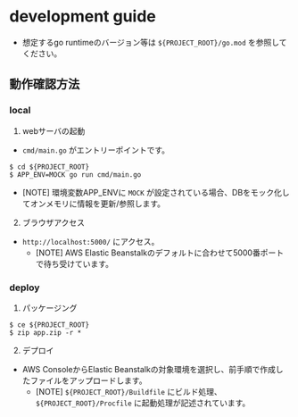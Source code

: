 # development guide

* 想定するgo runtimeのバージョン等は `${PROJECT_ROOT}/go.mod` を参照してください。

## 動作確認方法

### local

1. webサーバの起動

* `cmd/main.go` がエントリーポイントです。

```
$ cd ${PROJECT_ROOT}
$ APP_ENV=MOCK go run cmd/main.go
```

* [NOTE] 環境変数APP_ENVに `MOCK` が設定されている場合、DBをモック化してオンメモリに情報を更新/参照します。

2. ブラウザアクセス

* `http://localhost:5000/` にアクセス。
    * [NOTE] AWS Elastic Beanstalkのデフォルトに合わせて5000番ポートで待ち受けています。

### deploy

1. パッケージング

```
$ ce ${PROJECT_ROOT}
$ zip app.zip -r *
```

2. デプロイ

* AWS ConsoleからElastic Beanstalkの対象環境を選択し、前手順で作成したファイルをアップロードします。
    * [NOTE] `${PROJECT_ROOT}/Buildfile` にビルド処理、`${PROJECT_ROOT}/Procfile` に起動処理が記述されています。
